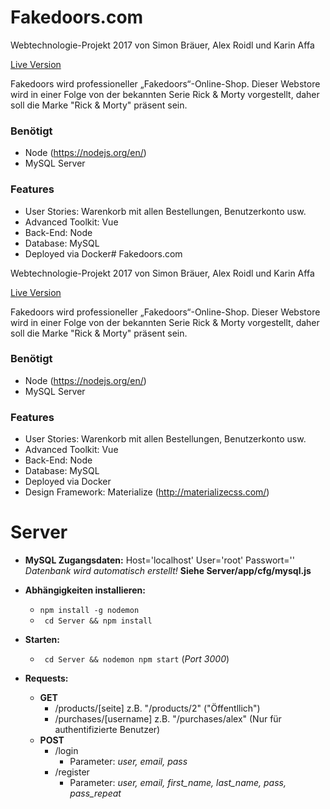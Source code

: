# Fakedoors.com

Webtechnologie-Projekt 2017 von
Simon Bräuer, Alex Roidl und Karin Affa

[Live Version](https://sinfkaaffa.github.io/fakedoors/)

Fakedoors wird professioneller „Fakedoors“-Online-Shop.
Dieser Webstore wird in einer Folge von der bekannten Serie Rick & Morty vorgestellt, daher soll die Marke "Rick & Morty" präsent sein.

### Benötigt

* Node (https://nodejs.org/en/)
* MySQL Server

### Features

* User Stories: Warenkorb mit allen Bestellungen, Benutzerkonto usw.
* Advanced Toolkit: Vue
* Back-End: Node
* Database: MySQL
* Deployed via Docker# Fakedoors.com

Webtechnologie-Projekt 2017 von
Simon Bräuer, Alex Roidl und Karin Affa

[Live Version](https://sinfkaaffa.github.io/fakedoors/)

Fakedoors wird professioneller „Fakedoors“-Online-Shop.
Dieser Webstore wird in einer Folge von der bekannten Serie Rick & Morty vorgestellt, daher soll die Marke "Rick & Morty" präsent sein.

### Benötigt

* Node (https://nodejs.org/en/)
* MySQL Server

### Features

* User Stories: Warenkorb mit allen Bestellungen, Benutzerkonto usw.
* Advanced Toolkit: Vue
* Back-End: Node
* Database: MySQL
* Deployed via Docker
* Design Framework: Materialize (http://materializecss.com/)

# Server
* **MySQL Zugangsdaten:** Host='localhost' User='root' Passwort='' *Datenbank wird automatisch erstellt!* **Siehe Server/app/cfg/mysql.js**

* **Abhängigkeiten installieren:**
	* ``` npm install -g nodemon ```
	* ``` cd Server && npm install```

* **Starten:**
	* ``` cd Server && nodemon npm start``` (_Port 3000_)

* **Requests:**
	* **GET**
		* /products/[seite] z.B. "/products/2" ("Öffentllich")
		* /purchases/[username] z.B. "/purchases/alex" (Nur für authentifizierte Benutzer)
	* **POST**
		* /login
			* Parameter: *user, email, pass*
		* /register
			* Parameter: *user, email, first_name, last_name, pass, pass_repeat*
